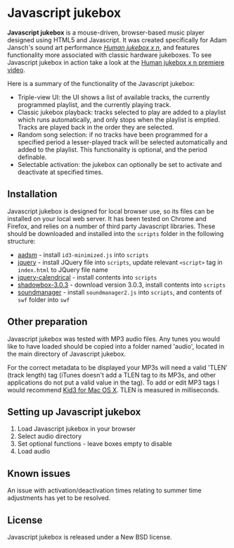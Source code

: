 Javascript jukebox
==================

**Javascript jukebox** is a mouse-driven, browser-based music player designed using HTML5 and Javascript. It was created specifically for Adam Jansch's sound art performance *[Human jukebox x n](http://adamjansch.co.uk/works/human-jukebox-x-n/)*, and features functionality more associated with classic hardware jukeboxes. To see Javascript jukebox in action take a look at the [Human jukebox x n premiere video](http://www.vimeo.com/24568191).

Here is a summary of the functionality of the Javascript jukebox:

* Triple-view UI: the UI shows a list of available tracks, the currently programmed playlist, and the currently playing track.
* Classic jukebox playback: tracks selected to play are added to a playlist which runs automatically, and only stops when the playlist is emptied. Tracks are played back in the order they are selected.
* Random song selection: if no tracks have been programmed for a specified period a lesser-played track will be selected automatically and added to the playlist. This functionality is optional, and the period definable.
* Selectable activation: the jukebox can optionally be set to activate and deactivate at specified times.

<div id="intro-end"></div>

Installation
------------

Javascript jukebox is designed for local browser use, so its files can be installed on your local web server. It has been tested on Chrome and Firefox, and relies on a number of third party Javascript libraries. These should be downloaded and installed into the `scripts` folder in the following structure:

* [aadsm](https://github.com/aadsm/JavaScript-ID3-Reader) - install `id3-minimized.js` into `scripts`
* [jquery](http://jquery.com/) - install JQuery file into `scripts`, update relevant `<script>` tag in `index.html` to JQuery file name
* [jquery-calendrical](http://plugins.jquery.com/project/calendrical) - install contents into `scripts`
* [shadowbox-3.0.3](http://www.shadowbox-js.com/) - download version 3.0.3,  install contents into `scripts`
* [soundmanager](https://github.com/scottschiller/SoundManager2) - install `soundmanager2.js` into `scripts`, and contents of `swf` folder into `swf`


Other preparation
-----------------

Javascript jukebox was tested with MP3 audio files. Any tunes you would like to have loaded should be copied into a folder named 'audio', located in the main directory of Javascript jukebox.

For the correct metadata to be displayed your MP3s will need a valid 'TLEN' (track length) tag (iTunes doesn't add a TLEN tag to its MP3s, and other applications do not put a valid value in the tag). To add or edit MP3 tags I would recommend [Kid3 for Mac OS X](http://kid3.sourceforge.net/). TLEN is measured in milliseconds.


Setting up Javascript jukebox
-----------------------------

1. Load Javascript jukebox in your browser
2. Select audio directory
3. Set optional functions - leave boxes empty to disable
4. Load audio


Known issues
------------

An issue with activation/deactivation times relating to summer time adjustments has yet to be resolved.


License
-------

Javascript jukebox is released under a New BSD license.
